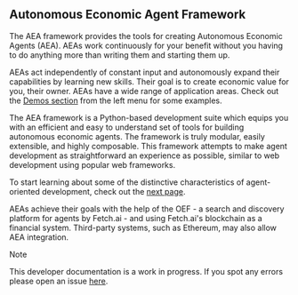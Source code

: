 ## Autonomous Economic Agent Framework

The AEA framework provides the tools for creating Autonomous Economic Agents (AEA). AEAs work continuously for your benefit without you having to do anything more than writing them and starting them up.

AEAs act independently of constant input and autonomously expand their capabilities by learning new skills. Their goal is to create economic value for you, their owner. AEAs have a wide range of application areas. Check out the <a href="/car-park">Demos section</a> from the left menu for some examples.

The AEA framework is a Python-based development suite which equips you with an efficient and easy to understand set of tools for building autonomous economic agents. The framework is truly modular, easily extensible, and highly composable. This framework attempts to make agent development as straightforward an experience as possible, similar to web development using popular web frameworks.

To start learning about some of the distinctive characteristics of agent-oriented development, check out the <a href="/agent-oriented-development">next page</a>.

AEAs achieve their goals with the help of the OEF - a search and discovery platform for agents by Fetch.ai - and using Fetch.ai's blockchain as a financial system. Third-party systems, such as Ethereum, may also allow AEA integration.

<div class="admonition note">
  <p class="admonition-title">Note</p>
  <p>This developer documentation is a work in progress. If you spot any errors please open an issue <a href="https://github.com/fetchai/agents-aea" target="_blank">here</a>.</p>
</div>

<br />
